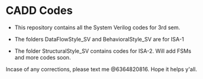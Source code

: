# CADD Codes

- This repository contains all the System Verilog codes for 3rd sem. 

- The folders DataFlowStyle_SV and BehavioralStyle_SV are for ISA-1

- The folder StructuralStyle_SV contains codes for ISA-2. Will add FSMs and more codes soon. 

Incase of any corrections, please text me @6364820816. Hope it helps y'all.